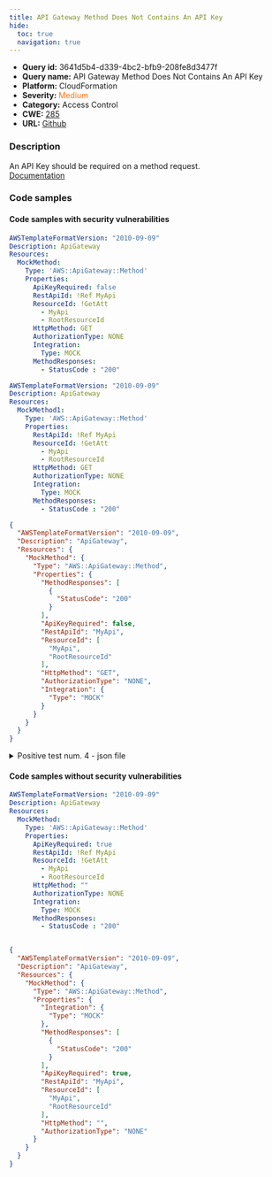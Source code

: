 ```yaml
---
title: API Gateway Method Does Not Contains An API Key
hide:
  toc: true
  navigation: true
---
```


<style>
  .highlight .hll {
    background-color: #ff171742;
  }
  .md-content {
    max-width: 1100px;
    margin: 0 auto;
  }
</style>

-   **Query id:** 3641d5b4-d339-4bc2-bfb9-208fe8d3477f
-   **Query name:** API Gateway Method Does Not Contains An API Key
-   **Platform:** CloudFormation
-   **Severity:** <span style="color:#ff7213">Medium</span>
-   **Category:** Access Control
-   **CWE:** <a href="https://cwe.mitre.org/data/definitions/285.html" onclick="newWindowOpenerSafe(event, 'https://cwe.mitre.org/data/definitions/285.html')">285</a>
-   **URL:** [Github](https://github.com/Checkmarx/kics/tree/master/assets/queries/cloudFormation/aws/api_gateway_method_does_not_contains_an_api_key)

### Description
An API Key should be required on a method request.<br>
[Documentation](https://docs.aws.amazon.com/AWSCloudFormation/latest/UserGuide/aws-resource-apigateway-method.html)

### Code samples
#### Code samples with security vulnerabilities
```yaml title="Positive test num. 1 - yaml file" hl_lines="7"
AWSTemplateFormatVersion: "2010-09-09"
Description: ApiGateway
Resources:
  MockMethod:
    Type: 'AWS::ApiGateway::Method'
    Properties:
      ApiKeyRequired: false
      RestApiId: !Ref MyApi
      ResourceId: !GetAtt
        - MyApi
        - RootResourceId
      HttpMethod: GET
      AuthorizationType: NONE
      Integration:
        Type: MOCK
      MethodResponses:
        - StatusCode : "200"


```
```yaml title="Positive test num. 2 - yaml file" hl_lines="6"
AWSTemplateFormatVersion: "2010-09-09"
Description: ApiGateway
Resources:
  MockMethod1:
    Type: 'AWS::ApiGateway::Method'
    Properties:
      RestApiId: !Ref MyApi
      ResourceId: !GetAtt
        - MyApi
        - RootResourceId
      HttpMethod: GET
      AuthorizationType: NONE
      Integration:
        Type: MOCK
      MethodResponses:
        - StatusCode : "200"


```
```json title="Positive test num. 3 - json file" hl_lines="13"
{
  "AWSTemplateFormatVersion": "2010-09-09",
  "Description": "ApiGateway",
  "Resources": {
    "MockMethod": {
      "Type": "AWS::ApiGateway::Method",
      "Properties": {
        "MethodResponses": [
          {
            "StatusCode": "200"
          }
        ],
        "ApiKeyRequired": false,
        "RestApiId": "MyApi",
        "ResourceId": [
          "MyApi",
          "RootResourceId"
        ],
        "HttpMethod": "GET",
        "AuthorizationType": "NONE",
        "Integration": {
          "Type": "MOCK"
        }
      }
    }
  }
}

```
<details><summary>Positive test num. 4 - json file</summary>

```json hl_lines="6"
{
  "Description": "ApiGateway",
  "Resources": {
    "MockMethod1": {
      "Type": "AWS::ApiGateway::Method",
      "Properties": {
        "ResourceId": [
          "MyApi",
          "RootResourceId"
        ],
        "HttpMethod": "GET",
        "AuthorizationType": "NONE",
        "Integration": {
          "Type": "MOCK"
        },
        "MethodResponses": [
          {
            "StatusCode": "200"
          }
        ],
        "RestApiId": "MyApi"
      }
    }
  },
  "AWSTemplateFormatVersion": "2010-09-09"
}

```
</details>


#### Code samples without security vulnerabilities
```yaml title="Negative test num. 1 - yaml file"
AWSTemplateFormatVersion: "2010-09-09"
Description: ApiGateway
Resources:
  MockMethod:
    Type: 'AWS::ApiGateway::Method'
    Properties:
      ApiKeyRequired: true
      RestApiId: !Ref MyApi
      ResourceId: !GetAtt
        - MyApi
        - RootResourceId
      HttpMethod: ""
      AuthorizationType: NONE
      Integration:
        Type: MOCK
      MethodResponses:
        - StatusCode : "200"



```
```json title="Negative test num. 2 - json file"
{
  "AWSTemplateFormatVersion": "2010-09-09",
  "Description": "ApiGateway",
  "Resources": {
    "MockMethod": {
      "Type": "AWS::ApiGateway::Method",
      "Properties": {
        "Integration": {
          "Type": "MOCK"
        },
        "MethodResponses": [
          {
            "StatusCode": "200"
          }
        ],
        "ApiKeyRequired": true,
        "RestApiId": "MyApi",
        "ResourceId": [
          "MyApi",
          "RootResourceId"
        ],
        "HttpMethod": "",
        "AuthorizationType": "NONE"
      }
    }
  }
}

```
